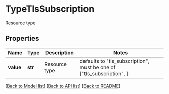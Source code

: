 # TypeTlsSubscription

Resource type

## Properties
Name | Type | Description | Notes
------------ | ------------- | ------------- | -------------
**value** | **str** | Resource type | defaults to "tls_subscription",  must be one of ["tls_subscription", ]

[[Back to Model list]](../README.md#documentation-for-models) [[Back to API list]](../README.md#documentation-for-api-endpoints) [[Back to README]](../README.md)


